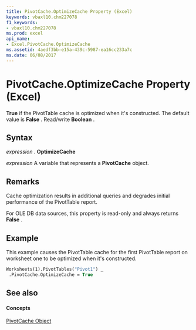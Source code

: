 ```yaml
---
title: PivotCache.OptimizeCache Property (Excel)
keywords: vbaxl10.chm227078
f1_keywords:
- vbaxl10.chm227078
ms.prod: excel
api_name:
- Excel.PivotCache.OptimizeCache
ms.assetid: 4aedf3bb-e15a-439c-5987-ea16cc233a7c
ms.date: 06/08/2017
---
```



# PivotCache.OptimizeCache Property (Excel)

 **True** if the PivotTable cache is optimized when it's constructed. The default value is **False** . Read/write **Boolean** .


## Syntax

 _expression_ . **OptimizeCache**

 _expression_ A variable that represents a **PivotCache** object.


## Remarks

Cache optimization results in additional queries and degrades initial performance of the PivotTable report.

For OLE DB data sources, this property is read-only and always returns  **False** .


## Example

This example causes the PivotTable cache for the first PivotTable report on worksheet one to be optimized when it's constructed.


```vb
Worksheets(1).PivotTables("Pivot1") _ 
 .PivotCache.OptimizeCache = True
```


## See also


#### Concepts


[PivotCache Object](pivotcache-object-excel.md)

